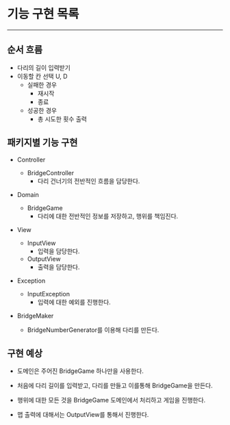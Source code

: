 # 기능 구현 목록

---

## 순서 흐름

- 다리의 길이 입력받기
- 이동할 칸 선택 U, D
  - 실패한 경우
    - 재시작
    - 종료
  - 성공한 경우
    - 총 시도한 횟수 출력

## 패키지별 기능 구현

- Controller
  - BridgeController
    - 다리 건너기의 전반적인 흐름을 담당한다.

- Domain
  - BridgeGame
    - 다리에 대한 전반적인 정보를 저장하고, 행위를 책임진다.

- View
  - InputView
    - 입력을 담당한다.
  - OutputView
    - 출력을 담당한다.

- Exception
  - InputException
    - 입력에 대한 예외를 진행한다.

- BridgeMaker
  - BridgeNumberGenerator를 이용해 다리를 만든다.

## 구현 예상

- 도메인은 주어진 BridgeGame 하나만을 사용한다.
- 처음에 다리 길이를 입력받고, 다리를 만들고 이를통해 BridgeGame을 만든다.
- 행위에 대한 모든 것을 BridgeGame 도메인에서 처리하고 게임을 진행한다.

- 맵 출력에 대해서는 OutputView를 통해서 진행한다.
